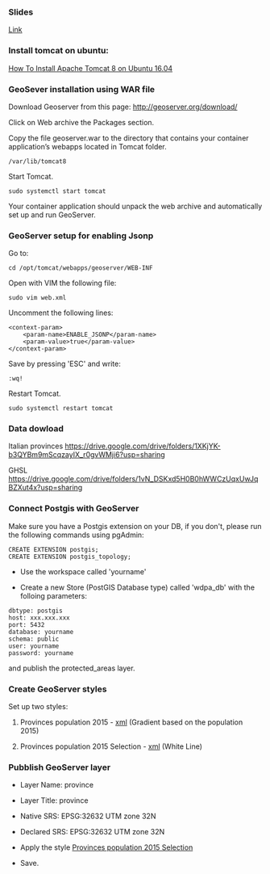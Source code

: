 ### Slides 

[Link](https://docs.google.com/presentation/d/1IcCalyJcjAfG3pkh1sBhREeGLljsGGWYUgAY5Iltets/edit#slide=id.p1)

### Install tomcat on ubuntu:

[How To Install Apache Tomcat 8 on Ubuntu 16.04](https://www.digitalocean.com/community/tutorials/how-to-install-apache-tomcat-8-on-ubuntu-16-04)

### GeoSever installation using WAR file 
Download Geoserver from this page: http://geoserver.org/download/

Click on Web archive the Packages section.

Copy the file geoserver.war to the directory that contains your container application’s webapps located in Tomcat folder.

```
/var/lib/tomcat8
```
Start Tomcat.
```
sudo systemctl start tomcat
```
Your container application should unpack the web archive and automatically set up and run GeoServer.

### GeoServer setup for enabling Jsonp

Go to:
```
cd /opt/tomcat/webapps/geoserver/WEB-INF
```
Open with VIM the following file:
```
sudo vim web.xml
```
Uncomment the following lines:
```
<context-param>
    <param-name>ENABLE_JSONP</param-name>
    <param-value>true</param-value>
</context-param>
```
Save by pressing 'ESC' and write:
```
:wq!
```
Restart Tomcat.
```
sudo systemctl restart tomcat
```
### Data dowload
Italian provinces
https://drive.google.com/drive/folders/1XKjYK-b3QYBm9mScqzayIX_r0gvWMji6?usp=sharing

GHSL
https://drive.google.com/drive/folders/1vN_DSKxd5H0B0hWWCzUqxUwJqBZXut4x?usp=sharing


### Connect Postgis with GeoServer

Make sure you have a Postgis extension on your DB, if you don't, please run the following commands using pgAdmin:
```
CREATE EXTENSION postgis;
CREATE EXTENSION postgis_topology;
```

- Use the workspace called 'yourname'

- Create a new Store (PostGIS Database type) called 'wdpa_db' with the folloing parameters:

```
dbtype: postgis
host: xxx.xxx.xxx
port: 5432
database: yourname
schema: public
user: yourname
password: yourname
```
and publish the protected_areas layer.

### Create GeoServer styles

Set up two styles:

1) Provinces population 2015 - [xml](https://github.com/lucageo/mastergis/tree/master/styles) (Gradient based on the population 2015)

2) Provinces population 2015 Selection - [xml](https://github.com/lucageo/mastergis/tree/master/styles) (White Line)

### Pubblish GeoServer layer

- Layer Name: province
- Layer Title: province
- Native SRS: EPSG:32632 UTM zone 32N
- Declared SRS: EPSG:32632 UTM zone 32N

- Apply the style [Provinces population 2015 Selection](https://github.com/lucageo/mastergis/tree/master/styles)

- Save.




